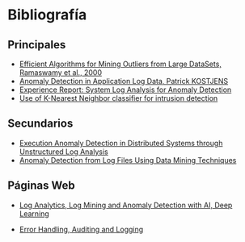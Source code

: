 Bibliografía 
======

## Principales
* [Efficient Algorithms for Mining Outliers from Large DataSets, Ramaswamy et al., 2000](https://webdocs.cs.ualberta.ca/~zaiane/pub/check/ramaswamy.pdf)
* [Anomaly Detection in Application Log Data, Patrick KOSTJENS](https://github.com/repat/README-template/blob/master/README-websites-gh-pages.md)
* [Experience Report: System Log Analysis for Anomaly Detection](https://pdfs.semanticscholar.org/2c1e/d7e32a85d72fb270ebd07a45641acfba02a9.pdf)
* [Use of K-Nearest Neighbor classifier for intrusion detection](http://web.cs.ucdavis.edu/~vemuri/papers/knn-ss02.pdf)

## Secundarios
* [Execution Anomaly Detection in Distributed Systems through Unstructured Log Analysis](https://www.microsoft.com/en-us/research/wp-content/uploads/2016/02/DM790-CR.pdf)
* [Anomaly Detection from Log Files Using Data Mining Techniques](http://jbreier.com/files/papers/icisa_2015.pdf)

## Páginas Web

* [Log Analytics, Log Mining and Anomaly Detection with AI, Deep Learning](https://www.xenonstack.com/blog/data-science/log-analytics-log-mining-anomaly-detection/)

* [Error Handling, Auditing and Logging](https://www.xenonstack.com/blog/data-science/log-analytics-log-mining-anomaly-detection/)









